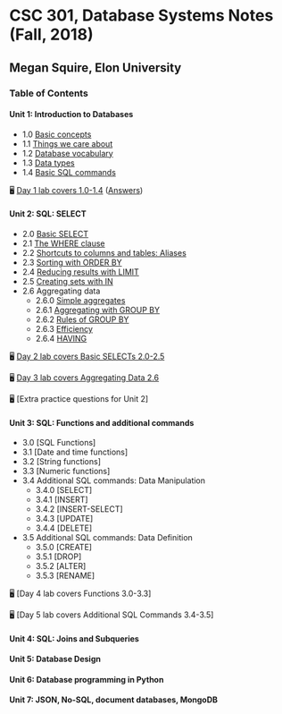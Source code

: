 # CSC 301, Database Systems Notes (Fall, 2018)
## Megan Squire, Elon University

### Table of Contents
#### Unit 1: Introduction to Databases

* 1.0 [Basic concepts](https://github.com/megansquire/CSC301Fall2018/blob/master/Unit1/1.0Notes.md)
* 1.1 [Things we care about](https://github.com/megansquire/CSC301Fall2018/blob/master/Unit1/1.1Notes.md)
* 1.2 [Database vocabulary](https://github.com/megansquire/CSC301Fall2018/blob/master/Unit1/1.2Notes.md)
* 1.3 [Data types](https://github.com/megansquire/CSC301Fall2018/blob/master/Unit1/1.3Notes.md)
* 1.4 [Basic SQL commands](https://github.com/megansquire/CSC301Fall2018/blob/master/Unit1/1.4Notes.md)

🖥 [Day 1 lab covers 1.0-1.4](https://github.com/megansquire/CSC301Fall2018/blob/master/Unit1/Day1Lab.md) ([Answers](https://github.com/megansquire/CSC301Fall2018/blob/master/Unit1/Day1LabAnswers.md))

#### Unit 2: SQL: SELECT
* 2.0 [Basic SELECT](https://github.com/megansquire/CSC301Fall2018/blob/master/Unit2/2.0Notes.md)
* 2.1 [The WHERE clause](https://github.com/megansquire/CSC301Fall2018/blob/master/Unit2/2.1Notes.md)
* 2.2 [Shortcuts to columns and tables: Aliases](https://github.com/megansquire/CSC301Fall2018/blob/master/Unit2/2.2Notes.md)
* 2.3 [Sorting with ORDER BY](https://github.com/megansquire/CSC301Fall2018/blob/master/Unit2/2.3Notes.md)
* 2.4 [Reducing results with LIMIT](https://github.com/megansquire/CSC301Fall2018/blob/master/Unit2/2.4Notes.md)
* 2.5 [Creating sets with IN](https://github.com/megansquire/CSC301Fall2018/blob/master/Unit2/2.5Notes.md)
* 2.6 Aggregating data
    - 2.6.0 [Simple aggregates](https://github.com/megansquire/CSC301Fall2018/blob/master/Unit2/2.6.0Notes.md)
    - 2.6.1 [Aggregating with GROUP BY](https://github.com/megansquire/CSC301Fall2018/blob/master/Unit2/2.6.1Notes.md)
    - 2.6.2 [Rules of GROUP BY](https://github.com/megansquire/CSC301Fall2018/blob/master/Unit2/2.6.2Notes.md)
    - 2.6.3 [Efficiency](https://github.com/megansquire/CSC301Fall2018/blob/master/Unit2/2.6.3Notes.md)
    - 2.6.4 [HAVING](https://github.com/megansquire/CSC301Fall2018/blob/master/Unit2/2.6.4Notes.md)
    
🖥 [Day 2 lab covers Basic SELECTs 2.0-2.5](https://github.com/megansquire/CSC301Fall2018/tree/master/Unit2/Day2Lab.md)

🖥 [Day 3 lab covers Aggregating Data 2.6](https://github.com/megansquire/CSC301Fall2018/tree/master/Unit2/Day3Lab.md)

🖥 [Extra practice questions for Unit 2]

#### Unit 3: SQL: Functions and additional commands
* 3.0 [SQL Functions]
* 3.1 [Date and time functions]
* 3.2 [String functions]
* 3.3 [Numeric functions]
* 3.4 Additional SQL commands: Data Manipulation
    - 3.4.0 [SELECT]
    - 3.4.1 [INSERT]
    - 3.4.2 [INSERT-SELECT]
    - 3.4.3 [UPDATE]
    - 3.4.4 [DELETE]
* 3.5 Additional SQL commands: Data Definition 
    - 3.5.0 [CREATE]
    - 3.5.1 [DROP]
    - 3.5.2 [ALTER]
    - 3.5.3 [RENAME]

🖥 [Day 4 lab covers Functions 3.0-3.3]

🖥 [Day 5 lab covers Additional SQL Commands 3.4-3.5]

#### Unit 4: SQL: Joins and Subqueries

#### Unit 5: Database Design

#### Unit 6: Database programming in Python

#### Unit 7: JSON, No-SQL, document databases, MongoDB
